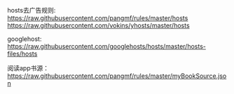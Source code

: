 hosts去广告规则: https://raw.githubusercontent.com/pangmf/rules/master/hosts
                 https://raw.githubusercontent.com/vokins/yhosts/master/hosts
                 
googlehost: https://raw.githubusercontent.com/googlehosts/hosts/master/hosts-files/hosts


阅读app书源：https://raw.githubusercontent.com/pangmf/rules/master/myBookSource.json
